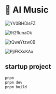 # 🤖 AI Music

![YV0BHDlsFZ](https://github.com/evanlong0926/ai-music/assets/52912949/0b9afc0e-8b71-400c-bf7a-eda4dcb5d637)

![9t2flunaOk](https://github.com/evanlong0926/ai-music/assets/52912949/0b18b12e-9f60-4f2d-844c-1c1ebbd56c9b)

![tQweYtzw0B](https://github.com/evanlong0926/ai-music/assets/52912949/78c6a76c-a4c9-45f9-8378-5933524b7be1)

![PjIFKXsKAx](https://github.com/evanlong0926/ai-music/assets/52912949/87be2966-c95e-4919-89a8-cfbf1e8375e6)

## startup project

```sh
pnpm
pnpm dev
pnpm build
```
